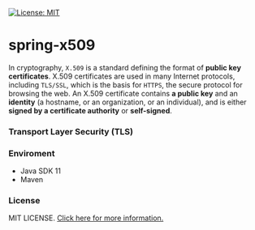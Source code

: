 [![License: MIT](https://img.shields.io/badge/License-MIT-blue.svg)](https://opensource.org/licenses/MIT)

# spring-x509

In cryptography, `X.509` is a standard defining the format of **public key certificates**. X.509 certificates are used 
in many Internet protocols, including `TLS/SSL`, which is the basis for `HTTPS`, the secure protocol for browsing 
the web. An X.509 certificate contains **a public key** and an **identity** (a hostname, or an organization, 
or an individual), and is either **signed by a certificate authority** or **self-signed**.

### Transport Layer Security (TLS)


### Enviroment

- Java SDK 11
- Maven

### License

MIT LICENSE. [Click here for more information.](./LICENSE)
